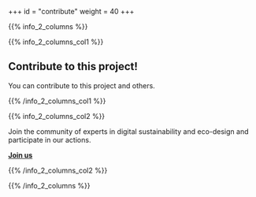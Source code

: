 +++
id = "contribute"
weight = 40
+++

{{% info_2_columns %}}

{{% info_2_columns_col1 %}}

## Contribute to this project!

You can contribute to this project and others.

{{% /info_2_columns_col1 %}}

{{% info_2_columns_col2 %}}

Join the community of experts in digital sustainability and eco-design and participate in our actions.

[**Join us**](/en/join-us/)

{{% /info_2_columns_col2 %}}

{{% /info_2_columns %}}
